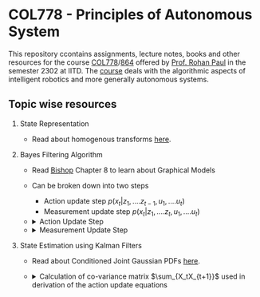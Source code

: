 # COL778 - Principles of Autonomous System
This repository ccontains assignments, lecture notes, books and other resources for the course [COL778](https://lily-molybdenum-65d.notion.site/COL778-Principles-of-Autonomous-Systems-eb895fb5ac0d4edc860533439cce8fa7)/[864](https://lily-molybdenum-65d.notion.site/COL864-Special-Topics-in-AI-Embodied-AI-28e0e65bfef34ee8a9905375f5e419b3) offered by [Prof. Rohan Paul](https://www.cse.iitd.ac.in/~rohanpaul/index.html) in the semester 2302 at IITD. The [course](https://lily-molybdenum-65d.notion.site/COL778-Principles-of-Autonomous-Systems-eb895fb5ac0d4edc860533439cce8fa7) deals with the algorithmic aspects of intelligent robotics and more generally autonomous systems. 
## Topic wise resources
1) State Representation
   - Read about homogenous transforms [here](https://mecharithm.com/learning/lesson/homogenous-transformation-matrices-configurations-in-robotics-12#).

2) Bayes Filtering Algorithm
   - Read [Bishop](https://github.com/iamsecretlyflash/COL774/blob/main/Bishop%20-%20Pattern%20Recognition%20And%20Machine%20Learning%20-%20Springer%20%202006.pdf) Chapter 8 to learn about Graphical Models
   - Can be broken down into two steps
     - Action update step $p(x_t | z_1,....z_{t-1}, u_1,....u_t)$
     - Measurement update step $p(x_t | z_1,....z_{t}, u_1,....u_t)$
   - <details>
      <summary>Action Update Step</summary>
      
      $p(x_t | z_1,....z_{t-1}, u_1,....u_t) = \int_{x_{t-1}}p(x_t | z_1,....z_{t-1}, u_1,....u_t, x_{t-1})p(x_{t-1} | z_1,....z_{t-1}, u_1,....u_t)dx_{t-1}$ 
      
     Now, $p(x_t | z_1,....z_{t-1}, u_1,....u_t, x_{t-1}) = p(x_t | x_{t-1}, u_t)$ and $p(x_{t-1} | z_1,....z_{t-1},u_1,....u_t) = Bel(x_{t-1})$

     $\therefore p(x_t | z_1,....z_{t-1}, u_1,....u_t) = \int_{x_{t-1}}p(x_t | x_{t-1}, u_t)Bel(x_{t-1})dx_{t-1}$
     
     or, $\overline{Bel}(X_t) = \int_{x_{t-1}}p(x_t | x_{t-1}, u_t)Bel(x_{t-1})dx_{t-1}$
   
    </details>
    
   - <details>
      <summary>Measurement Update Step</summary>
      
      $p(x_t | z_1,....z_{t}, u_1,....u_t) = \eta * p(z_t | x_t,z_1,....z_{t-1}, u_1,....u_t) * p(x_t |z_1,....z_{t-1}, u_1,....u_t) $

      Now, $p(z_t | x_t,z_1,....z_{t-1}, u_1,....u_t) = p(z_t | x_t)$

      $\therefore Bel(x_t) = \eta * p(z_t | x_t) * \overline{Bel}(x_t)$
   </details>
3) State Estimation using Kalman Filters
   - Read about Conditioned Joint Gaussian PDFs [here](https://bmeyers.github.io/conditional_distribution_for_jointly_gaussian_random_vectors/).
   -  <details>
      <summary>Calculation of co-variance matrix $\sum_{X_tX_{t+1}}$ used in derivation of the action update equations</summary>
      <br>
         
      $\sum_{X_{t+1}X_t}$ = $\mathbb{E}[(X_{t+1} - \mu_{X_{t+1}})(X_t - \mu_{X_t})^T]$
      
      $\sum_{X_{t+1}X_t}$ = $\mathbb{E}[(X_{t+1} - A_t\mu_t - B_t\mu_t)(X_t - \mu_t)^T]$
      
      $\sum_{X_{t+1}X_t}$ = $\mathbb{E}[(A_tX_t - A_t\mu_t + \epsilon_t)(X_t - \mu_t)^T]$
      
      $\sum_{X_{t+1}X_t}$ = $\mathbb{E}[(A_tX_t - A_t\mu_t + \epsilon_t)(X_t^T - \mu_t^T)]$
      
      $\sum_{X_{t+1}X_t}$ = $\mathbb{E}[A_tX_tX_t^T - A_t\mu_tX_t^T + \epsilon_tX_t - A_tX_t\mu_t^T + A_t\mu_t\mu_t^T - \epsilon_t\mu_t^T]$
      
      Since $\epsilon_t$ is an independent zero-mean random variable, all terms with $\epsilon_t$ go to 0
      
      $\sum_{X_{t+1}X_t}$ = $\mathbb{E}[A_tX_tX_t^T - 2 * A_t\mu_tX_t^T + A_t\mu_t\mu_t^T]$
      
      $\sum_{X_{t+1}X_t}$ = $A_t\mathbb{E}[X_tX_t^T] - A_t\mu_t\mu_t^T$
      
      $\sum_{X_{t+1}X_t}$ = $A_t(\mathbb{E}[X_tX_t^T] - \mathbb{E}[X_t]\mathbb{E}[X_t]^T)$
      
      $\sum_{X_{t+1}X_t}$ = $A_t\sum_{t|0:t}$
      
      </details>
